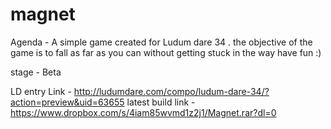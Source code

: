# magnet

Agenda - A simple game created for Ludum dare 34 . the objective of the game is to fall as far as you can without getting stuck in the way
have fun :)

stage - Beta

LD entry Link - http://ludumdare.com/compo/ludum-dare-34/?action=preview&uid=63655
latest build link - https://www.dropbox.com/s/4iam85wvmd1z2j1/Magnet.rar?dl=0
